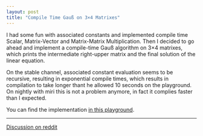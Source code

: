 ```yaml
---
layout: post
title: "Compile Time Gauß on 3×4 Matrixes"
---
```


I had some fun with associated constants and implemented compile time Scalar, Matrix-Vector and Matrix-Matrix Multiplication. Then I decided to go ahead and implement a compile-time Gauß algorithm on 3×4 matrixes, which prints the intermediate right-upper matrix and the final solution of the linear equation.

On the stable channel, associated constant evaluation seems to be recursive, resulting in exponential compile times, which results in compilation to take longer thant he allowed 10 seconds on the playground. On nightly with miri this is not a problem anymore, in fact it complies faster than I expected.

You can find the implementation [in this playground](https://play.rust-lang.org/?gist=48e4f3fc0f6173f47b13c3fe23826a48&version=nightly).

---

[Discussion on reddit](https://www.reddit.com/r/rust/comments/858bta/compile_time_gau%C3%9F_on_34_matrixes/)

